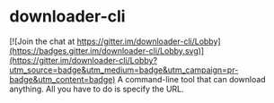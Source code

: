 # downloader-cli

[![Join the chat at https://gitter.im/downloader-cli/Lobby](https://badges.gitter.im/downloader-cli/Lobby.svg)](https://gitter.im/downloader-cli/Lobby?utm_source=badge&utm_medium=badge&utm_campaign=pr-badge&utm_content=badge)
A command-line tool that can download anything. All you have to do is specify the URL.
